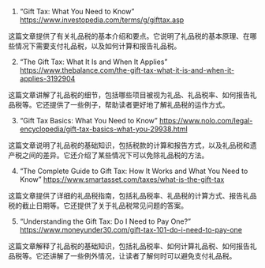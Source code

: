 

1. “Gift Tax: What You Need to Know”
https://www.investopedia.com/terms/g/gifttax.asp

这篇文章提供了有关礼品税的基本介绍和要点。它说明了礼品税的基本原理、在哪些情况下需要支付礼品税，以及如何计算和报告礼品税。

2. “The Gift Tax: What It Is and When It Applies”
https://www.thebalance.com/the-gift-tax-what-it-is-and-when-it-applies-3192904

这篇文章讲解了礼品税的细节，包括哪些项目被视为礼品、礼品税率、如何报告礼品税等。它还提供了一些例子，帮助读者更好地了解礼品税的运作方式。

3. “Gift Tax Basics: What You Need to Know”
https://www.nolo.com/legal-encyclopedia/gift-tax-basics-what-you-29938.html

这篇文章说明了礼品税的基础知识，包括税款的计算和报告方式，以及礼品税和遗产税之间的差异。它还介绍了某些情况下可以免除礼品税的方法。

4. “The Complete Guide to Gift Tax: How It Works and What You Need to Know”
https://www.smartasset.com/taxes/what-is-the-gift-tax

这篇文章提供了详细的礼品税指南，包括礼品税率、礼品税的计算方式、报告礼品税的截止日期等。它还提供了关于礼品税常见问题的答案。

5. “Understanding the Gift Tax: Do I Need to Pay One?”
https://www.moneyunder30.com/gift-tax-101-do-i-need-to-pay-one

这篇文章解释了礼品税的基础知识，包括礼品税率、如何计算礼品税、如何报告礼品税等。它还讲解了一些例外情况，让读者了解何时可以避免支付礼品税。